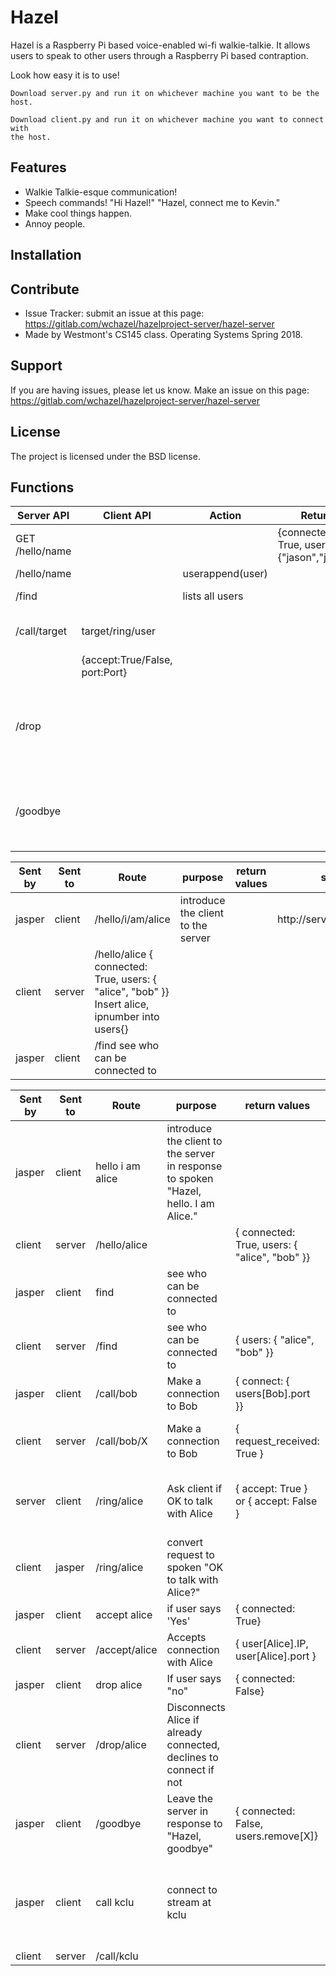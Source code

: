 Hazel
========

Hazel is a Raspberry Pi based voice-enabled wi-fi walkie-talkie.  It allows users to speak to other
users through a Raspberry Pi based contraption.

Look how easy it is to use!

    Download server.py and run it on whichever machine you want to be the host.

    Download client.py and run it on whichever machine you want to connect with
    the host.


Features
--------

- Walkie Talkie-esque communication!
- Speech commands!  "Hi Hazel!"  "Hazel, connect me to Kevin."
- Make cool things happen.
- Annoy people.

Installation
------------



Contribute
----------

- Issue Tracker: submit an issue at this page: https://gitlab.com/wchazel/hazelproject-server/hazel-server
- Made by Westmont's CS145 class.  Operating Systems Spring 2018.

Support
-------

If you are having issues, please let us know.
Make an issue on this page: https://gitlab.com/wchazel/hazelproject-server/hazel-server

License
-------

The project is licensed under the BSD license.


Functions
---------
| Server API          |    Client API                        |   Action                             |  Return                                      | Description                                                             |
|---------------------|--------------------------------------|--------------------------------------|----------------------------------------------|-------------------------------------------------------------------------|
|  GET /hello/name    |                                      |                                      | {connected True, users:{"jason","john"}}     | Display the help window                                                 |
|  /hello/name        |                                      | userappend(user)                     |                                              |                                                                         |
|  /find              |                                      | lists all users                      |                                              | Lists all users                                                         |
|  /call/target       | target/ring/user                     |                                      |                                              | Defines which user to call                                              |
|                     | {accept:True/False, port:Port}       |                                      |                                              |                                                                         |
|  /drop              |                                      |                                      |                                              | Drops connection to other user but still allows for other connections   |
|  /goodbye           |                                      |                                      |                                              | Disconnects from the server.  Does not allow new connections            |

| Sent by  |  Sent to |  Route             | purpose  | return  values |  side effect   |
|----------|----------|--------------------|----------|----------------|----------------|
| jasper   |  client  |  /hello/i/am/alice | introduce the client to the server |         | http://server:1007/hello/alice
| client   |  server  |  /hello/alice    { connected: True, users: { "alice", "bob" }} Insert alice, ipnumber into users{}
| jasper   |  client  |  /find see who can be connected to


|  Sent by | Sent to | Route | purpose | return values | side effect | comments |
|  ------ | ------ | ------ | ------ | ------ | ------ | ------ |
|  jasper | client | hello i am alice | introduce the client to the server in response to spoken "Hazel, hello. I am Alice." |  | http://server:1007/hello/alice | We could have the actual words spoken to hazel be "Hazel I am Alice" with 'hello' implied. |
|  client | server | /hello/alice |  | { connected: True, users: { "alice", "bob" }} | Insert alice, ipnumber into users{} |  |
|  jasper | client | find | see who can be connected to |  | http://server:1007/find |  |
|  client | server | /find | see who can be connected to | { users: { "alice", "bob" }} | none |  |
|  jasper | client | /call/bob | Make a connection to Bob | { connect: { users[Bob].port }} | open up streaming port X, http://server:1007/call/bob/X  |  |
|  client | server | /call/bob/X | Make a connection to Bob | { request_received: True } | Receives a request to connect with caller<br/>sets user[Alice].IP=X<br/>http://user[bob].IP/ring/alice |  |
|  server | client | /ring/alice | Ask client if OK to talk with Alice | { accept: True } or { accept: False } | Asks the person to "answer" the call, and start to conversation.<br/>if (accept) then http://user[alice].IP/accept/bob<br/>else http://user[alice].IP/drop/bob |  |
|  client | jasper | /ring/alice | convert request to spoken "OK to talk with Alice?" |  | Listen for Yes/No response |  |
|  jasper | client | accept alice | if user says 'Yes' | { connected: True} | http://server:1007/accept/alice |  |
|  client | server | /accept/alice | Accepts connection with Alice | { user[Alice].IP, user[Alice].port } | bob connects stream to user[alice].IP:user[alice].Port |  |
|  jasper | client | drop alice | If user says "no" | { connected: False} | http://server:1007/drop/alice |  |
|  client | server | /drop/alice | Disconnects Alice if already connected, declines to connect if not |  | Drops connection to Alice but still allows for other connections |  |
|  jasper | client | /goodbye | Leave the server in response to "Hazel, goodbye" | { connected: False, users.remove[X]} | Removes user from the user JSON array |  |
|  jasper | client | call kclu | connect to stream at kclu |  |  | the url is https://kclustream.callutheran.edu:8090/kclump3?id=jp_audio_0<br/>This can be done by adding a special user{} entry called kclu and attaching it to a port Z on the server, and passing the server's IP and port Z to the client... |
|  client | server | /call/kclu |  |  | http://client:1007/ring/kclu/kcluPort |  |
